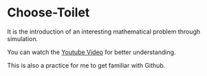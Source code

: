 # Choose-Toilet 
It is the introduction of an interesting mathematical problem through simulation.

You can watch the [Youtube Video](https://www.youtube.com/watch?v=XIOoCKO-ybQ) for better understanding.

This is also a practice for me to get familiar with Github.
